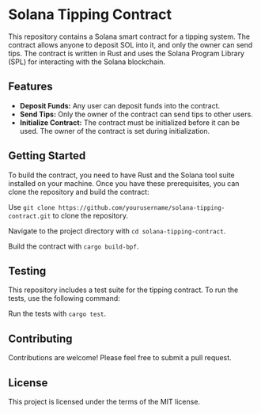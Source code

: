# Solana Tipping Contract

This repository contains a Solana smart contract for a tipping system. The contract allows anyone to deposit SOL into it, and only the owner can send tips. The contract is written in Rust and uses the Solana Program Library (SPL) for interacting with the Solana blockchain.

## Features

- **Deposit Funds:** Any user can deposit funds into the contract.
- **Send Tips:** Only the owner of the contract can send tips to other users.
- **Initialize Contract:** The contract must be initialized before it can be used. The owner of the contract is set during initialization.

## Getting Started

To build the contract, you need to have Rust and the Solana tool suite installed on your machine. Once you have these prerequisites, you can clone the repository and build the contract:

Use `git clone https://github.com/yourusername/solana-tipping-contract.git` to clone the repository.

Navigate to the project directory with `cd solana-tipping-contract`.

Build the contract with `cargo build-bpf`.

## Testing

This repository includes a test suite for the tipping contract. To run the tests, use the following command:

Run the tests with `cargo test`.

## Contributing

Contributions are welcome! Please feel free to submit a pull request.

## License

This project is licensed under the terms of the MIT license.
